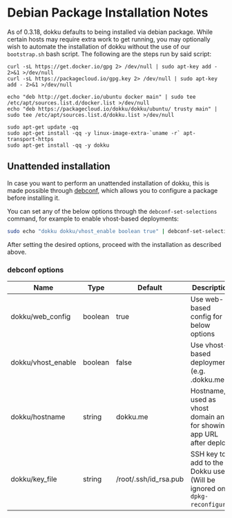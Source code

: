 # Debian Package Installation Notes

As of 0.3.18, dokku defaults to being installed via debian package. While certain hosts may require extra work to get running, you may optionally wish to automate the installation of dokku without the use of our `bootstrap.sh` bash script. The following are the steps run by said script:

```shell
curl -sL https://get.docker.io/gpg 2> /dev/null | sudo apt-key add - 2>&1 >/dev/null
curl -sL https://packagecloud.io/gpg.key 2> /dev/null | sudo apt-key add - 2>&1 >/dev/null

echo "deb http://get.docker.io/ubuntu docker main" | sudo tee /etc/apt/sources.list.d/docker.list >/dev/null
echo "deb https://packagecloud.io/dokku/dokku/ubuntu/ trusty main" | sudo tee /etc/apt/sources.list.d/dokku.list >/dev/null

sudo apt-get update -qq
sudo apt-get install -qq -y linux-image-extra-`uname -r` apt-transport-https
sudo apt-get install -qq -y dokku
```

## Unattended installation

In case you want to perform an unattended installation of dokku, this is made possible through [debconf](https://en.wikipedia.org/wiki/Debconf_%28software_package%29), which allows you to configure a package before installing it.

You can set any of the below options through the `debconf-set-selections` command, for example to enable vhost-based deployments:

```bash
sudo echo "dokku dokku/vhost_enable boolean true" | debconf-set-selections
```

After setting the desired options, proceed with the installation as described above.

### debconf options

| Name               | Type    | Default               | Description                                                              |
| ------------------ | ------- | --------------------- | ------------------------------------------------------------------------ |
| dokku/web_config   | boolean | true                  | Use web-based config for below options                                   |
| dokku/vhost_enable | boolean | false                 | Use vhost-based deployments (e.g. <app>.dokku.me)                        |
| dokku/hostname     | string  | dokku.me              | Hostname, used as vhost domain and for showing app URL after deploy      |
| dokku/key_file     | string  | /root/.ssh/id_rsa.pub | SSH key to add to the Dokku user (Will be ignored on `dpkg-reconfigure`) |
